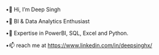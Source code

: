 •👋 Hi, I’m Deep Singh

•👀 BI & Data Analytics Enthusiast

•🌱 Expertise in PowerBI, SQL, Excel and Python.

•📫 reach me at https://www.linkedin.com/in/deepsinghx/
